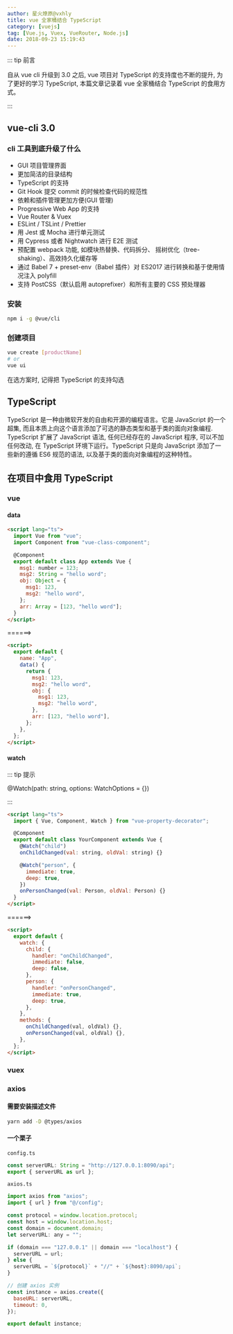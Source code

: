 ```yaml
---
author: 星火燎原@vxhly
title: vue 全家桶结合 TypeScript
category: [vuejs]
tag: [Vue.js, Vuex, VueRouter, Node.js]
date: 2018-09-23 15:19:43
---
```


::: tip 前言

自从 vue cli 升级到 3.0 之后, vue 项目对 TypeScript 的支持度也不断的提升, 为了更好的学习 TypeScript, 本篇文章记录着 vue 全家桶结合 TypeScript 的食用方式。

:::

<!-- more -->

## vue-cli 3.0

### cli 工具到底升级了什么

- GUI 项目管理界面
- 更加简洁的目录结构
- TypeScript 的支持
- Git Hook 提交 commit 的时候检查代码的规范性
- 依赖和插件管理更加方便(GUI 管理)
- Progressive Web App 的支持
- Vue Router & Vuex
- ESLint / TSLint / Prettier
- 用 Jest 或 Mocha 进行单元测试
- 用 Cypress 或者 Nightwatch 进行 E2E 测试
- 预配置 webpack 功能, 如模块热替换、代码拆分、 摇树优化（tree-shaking）、高效持久化缓存等
- 通过 Babel 7 + preset-env（Babel 插件）对 ES2017 进行转换和基于使用情况注入 polyfill
- 支持 PostCSS（默认启用 autoprefixer）和所有主要的 CSS 预处理器

### 安装

```bash
npm i -g @vue/cli
```

### 创建项目

```bash
vue create [productName]
# or
vue ui
```

在选方案时, 记得把 TypeScript 的支持勾选

## TypeScript

TypeScript 是一种由微软开发的自由和开源的编程语言。它是 JavaScript 的一个超集, 而且本质上向这个语言添加了可选的静态类型和基于类的面向对象编程. TypeScript 扩展了 JavaScript 语法, 任何已经存在的 JavaScript 程序, 可以不加任何改动, 在 TypeScript 环境下运行。TypeScript 只是向 JavaScript 添加了一些新的遵循 ES6 规范的语法, 以及基于类的面向对象编程的这种特性。

## 在项目中食用 TypeScript

### vue

#### data

```html
<script lang="ts">
  import Vue from "vue";
  import Component from "vue-class-component";

  @Component
  export default class App extends Vue {
    msg1: number = 123;
    msg2: String = "hello word";
    obj: Object = {
      msg1: 123,
      msg2: "hello word",
    };
    arr: Array = [123, "hello word"];
  }
</script>
```

======>

```html
<script>
  export default {
    name: "App",
    data() {
      return {
        msg1: 123,
        msg2: "hello word",
        obj: {
          msg1: 123,
          msg2: "hello word",
        },
        arr: [123, "hello word"],
      };
    },
  };
</script>
```

#### watch

::: tip 提示

@Watch(path: string, options: WatchOptions = {})

:::

```html
<script lang="ts">
  import { Vue, Component, Watch } from "vue-property-decorator";

  @Component
  export default class YourComponent extends Vue {
    @Watch("child")
    onChildChanged(val: string, oldVal: string) {}

    @Watch("person", {
      immediate: true,
      deep: true,
    })
    onPersonChanged(val: Person, oldVal: Person) {}
  }
</script>
```

======>

```html
<script>
  export default {
    watch: {
      child: {
        handler: "onChildChanged",
        immediate: false,
        deep: false,
      },
      person: {
        handler: "onPersonChanged",
        immediate: true,
        deep: true,
      },
    },
    methods: {
      onChildChanged(val, oldVal) {},
      onPersonChanged(val, oldVal) {},
    },
  };
</script>
```

### vuex

### axios

#### 需要安装描述文件

```bash
yarn add -D @types/axios
```

#### 一个栗子

`config.ts`

```javascript
const serverURL: String = "http://127.0.0.1:8090/api";
export { serverURL as url };
```

`axios.ts`

```javascript
import axios from "axios";
import { url } from "@/config";

const protocol = window.location.protocol;
const host = window.location.host;
const domain = document.domain;
let serverURL: any = "";

if (domain === "127.0.0.1" || domain === "localhost") {
  serverURL = url;
} else {
  serverURL = `${protocol}` + "//" + `${host}:8090/api`;
}

// 创建 axios 实例
const instance = axios.create({
  baseURL: serverURL,
  timeout: 0,
});

export default instance;
```
